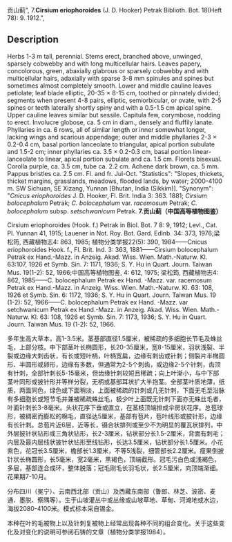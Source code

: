 贡山蓟",
7.**Cirsium eriophoroides** (J. D. Hooker) Petrak Biblioth. Bot. 18(Heft 78): 9. 1912.",

## Description
Herbs 1-3 m tall, perennial. Stems erect, branched above, unwinged, sparsely cobwebby and with long multicellular hairs. Leaves papery, concolorous, green, abaxially glabrous or sparsely cobwebby and with multicellular hairs, adaxially with sparse 3-8 mm spinules and spines but sometimes almost completely smooth. Lower and middle cauline leaves petiolate; leaf blade elliptic, 20-35 × 8-15 cm, toothed or pinnately divided; segments when present 4-8 pairs, elliptic, semiorbicular, or ovate, with 2-5 spines or teeth laterally shortly spiny and with a 0.5-1.5 cm apical spine. Upper cauline leaves similar but sessile. Capitula few, corymbose, nodding to erect. Involucre globose, ca. 5 cm in diam., densely and fluffily lanate. Phyllaries in ca. 6 rows, all of similar length or inner somewhat longer, lacking wings and scarious appendage; outer and middle phyllaries 2-3 × 0.2-0.4 cm, basal portion lanceolate to triangular, apical portion subulate and 1.5-2 cm; inner phyllaries ca. 3.5 × 0.2-0.3 cm, basal portion linear-lanceolate to linear, apical portion subulate and ca. 1.5 cm. Florets bisexual. Corolla purple, ca. 3.5 cm, tube ca. 2.2 cm. Achene dark brown, ca. 5 mm. Pappus bristles ca. 2.5 cm. Fl. and fr. Jul-Oct.
  "Statistics": "Slopes, thickets, thicket margins, grasslands, meadows, flooded lands, by water; 2000-4100 m. SW Sichuan, SE Xizang, Yunnan [Bhutan, India (Sikkim)].
  "Synonym": "*Cnicus eriophoroides* J. D. Hooker, Fl. Brit. India 3: 363. 1881; *Cirsium bolocephalum* Petrak; *C. bolocephalum* var. *racemosum* Petrak; *C. bolocephalum* subsp. *setschwanicum* Petrak.
**7.贡山蓟（中国高等植物图鉴）**

Cirsium eriophoroides (Hook. f.) Petrak in Biol. Bot. 7 8: 9, 1912; Levl., Cat. Pl. Yunnan 41, 1915; Lauener in Not. Roy. Bot. Gard. Edinb. 34: 373, 1976;梁松筠, 西藏植物志4: 863, 1985; 植物分类学报22(5): 390, 1984——Cnicus eriophoroides Hook. f., Fl. Brit. Ind. 3: 363, 1881——Cirsium bolocephalum Petrak ex Hand.-Mazz. in Anzeig. Akad. Wiss. Wien. Math.-Naturw. Kl. 63:107, 1926 et Symb. Sin. 7: 1171, 1936; S. Y. Hu in Quart. Journ. Taiwan Mus. 19(1-2): 52, 1966;中国高等植物图鉴, 4: 612, 1975; 梁松筠, 西藏植物志4: 862, 1985——C. bolocephalum Petrak ex Hand. -Mazz. var. racemosum Petrak ex Hand.-Mazz. in Anzeig. Wiss. Wien. Math.-Naturw. Kl. 63: 108, 1926 et Symb. Sin. 6: 1172, 1936; S. Y. Hu in Quart. Journ. Taiwan Mus. 19 (1-2): 52, 1966——C. bolocephalum Petrak ex Hand. -Mazz. var setchwanicum Petrak ex Hand.-Mazz. in Anzeig. Akad. Wiss. Wien. Math.-Naturw. Kl. 63: 108, 1926 et Symb. Sin. 7: 1173, 1936; S. Y. Hu in Quart. Journ. Taiwan Mus. 19 (1-2): 52, 1966.

多年生高大草本，高1-3.5米。茎基部直径1.5厘米，被稀疏的多细胞长节毛及蛛丝毛，上部分枝。中下部茎叶长椭圆形，长20-35厘米，宽8-15厘米，羽状浅裂、半裂或边缘大刺齿状，有长或短叶柄，叶柄宽扁，边缘有刺齿或针刺；侧裂片半椭圆形、半圆形或卵形，边缘有多数，但通常为2-5个刺齿，或边缘2-5个针刺，齿顶有针刺，全部针刺长5-15毫米，但齿缘针刺较短且稀疏；向上叶渐小，与中下部茎叶同形或披针形并等样分裂，无柄或基部耳状扩大半抱茎。全部茎叶质地薄，纸质，两面同色，绿色或下面稍淡，上面被稀疏的针刺或几无针刺，下面无毛至沿脉有多细胞长或短节毛并兼被稀疏蛛丝毛，极少叶上面既无针刺下面亦无蛛丝毛者，叶面针刺长3-8毫米。头状花序下垂或直立，在茎枝顶端排成伞房状花序。总苞球形，被稠密而膨松的棉毛，直径达5厘米，基部有苞片，苞叶线形或披针形，边缘有长针刺。总苞片近6层，近等长，镊合状排列或至少不为明显的覆瓦状排列，中外层披针状钻形或三角状钻形，长2-3厘米，钻状部分长1.5-2厘米，背面有刺毛；内层及最内层线状披针状钻形至线钻形，长达3.5厘米，钻状部分长1.5厘米。小花紫色，花冠长3.5厘米，檐部长1.3厘米，不等5浅裂，细管部长2.2厘米。瘦果倒披针状长椭圆形，长5毫米，宽2毫米，黑褐色，顶端截形。冠毛污白色或浅褐色，多层，基部连合成环，整体脱落；冠毛刚毛长羽毛状，长2.5厘米，向顶端渐细。花果期7-10月。

分布四川（冕宁）、云南西北部（贡山）及西藏东南部（鲁郎、林芝、波密、麦通、墨脱、察隅等）。生于山坡灌丛中或丛缘或山坡草地、草甸、河滩地或水边，海拔2080-4100米。模式标本采自锡金。

本种在叶的毛被物上以及针刺复被物上经常出现各种不同的组合变化。关于这些变化及对变化的说明可参阅石铸的文章（植物分类学报1984）。
